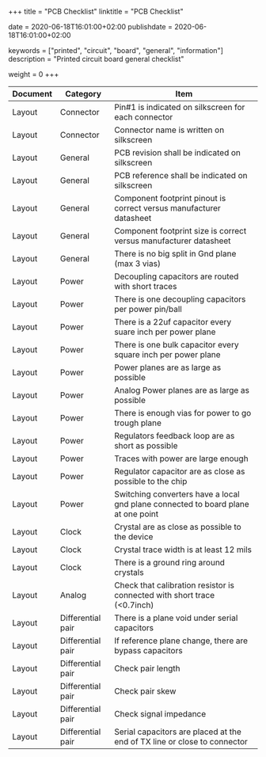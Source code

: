 +++
title = "PCB Checklist"
linktitle = "PCB Checklist"

date = 2020-06-18T16:01:00+02:00
publishdate = 2020-06-18T16:01:00+02:00

keywords = ["printed", "circuit", "board", "general", "information"]
description = "Printed circuit board general checklist"

weight = 0
+++

| Document | Category          | Item                                                                              |
| -------- | ----------------- | --------------------------------------------------------------------------------- |
| Layout   | Connector         | Pin#1 is indicated on silkscreen for each connector                               |
| Layout   | Connector         | Connector name is written on silkscreen                                           |
| Layout   | General           | PCB revision shall be indicated on silkscreen                                     |
| Layout   | General           | PCB reference shall be indicated on silkscreen                                    |
| Layout   | General           | Component footprint pinout is correct versus manufacturer datasheet               |
| Layout   | General           | Component footprint size is correct versus manufacturer datasheet                 |
| Layout   | General           | There is no big split in Gnd plane (max 3 vias)                                   |
| Layout   | Power             | Decoupling capacitors are routed with short traces                                |
| Layout   | Power             | There is one decoupling capacitors per power pin/ball                             |
| Layout   | Power             | There is a 22uf capacitor every suare inch per power plane                        |
| Layout   | Power             | There is one bulk capacitor every square inch per power plane                     |
| Layout   | Power             | Power planes are as large as possible                                             |
| Layout   | Power             | Analog Power planes are as large as possible                                      |
| Layout   | Power             | There is enough vias for power to go trough plane                                 |
| Layout   | Power             | Regulators feedback loop are as short as possible                                 |
| Layout   | Power             | Traces with power are large enough                                                |
| Layout   | Power             | Regulator capacitor are as close as possible to the chip                          |
| Layout   | Power             | Switching converters have a local gnd plane connected to board plane at one point |
| Layout   | Clock             | Crystal are as close as possible to the device                                    |
| Layout   | Clock             | Crystal trace width is at least 12 mils                                           |
| Layout   | Clock             | There is a ground ring around crystals                                            |
| Layout   | Analog            | Check that calibration resistor is connected with short trace (<0.7inch)          |
| Layout   | Differential pair | There is a plane void under serial capacitors                                     |
| Layout   | Differential pair | If reference plane change, there are bypass capacitors                            |
| Layout   | Differential pair | Check pair length                                                                 |
| Layout   | Differential pair | Check pair skew                                                                   |
| Layout   | Differential pair | Check signal impedance                                                            |
| Layout   | Differential pair | Serial capacitors are placed at the end of TX line or close to connector          |
